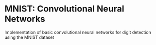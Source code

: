 # MNIST: Convolutional Neural Networks 

Implementation of basic convolutional neural networks for digit detection using the MNIST dataset

